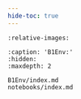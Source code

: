 ```yaml
---
hide-toc: true
---
```


```{include} ../../README.md
:relative-images:
```

```{toctree}
:caption: 'B1Env:'
:hidden:
:maxdepth: 2

B1Env/index.md
notebooks/index.md
```